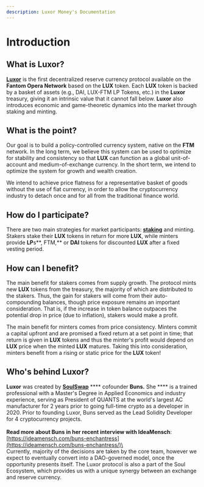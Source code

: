 ```yaml
---
description: Luxor Money's Documentation
---
```


# Introduction

## What is Luxor?

[**Luxor**](https://luxor.money) is the first decentralized reserve currency protocol available on the **Fantom Opera Network** based on the **LUX** token. Each **LUX** token is backed by a basket of assets (e.g., DAI, LUX-FTM LP Tokens, etc.) in the **Luxor** treasury, giving it an intrinsic value that it cannot fall below. **Luxor** also introduces economic and game-theoretic dynamics into the market through staking and minting.

## What is the point?

Our goal is to build a policy-controlled currency system, native on the **FTM** network. In the long term, we believe this system can be used to optimize for stability and consistency so that **LUX** can function as a global unit-of-account and medium-of-exchange currency. In the short term, we intend to optimize the system for growth and wealth creation.

We intend to achieve price flatness for a representative basket of goods without the use of fiat currency, in order to allow the cryptocurrency industry to detach once and for all from the traditional finance world.

## How do I participate? <a href="#how-do-i-participate-in-olympus" id="how-do-i-participate-in-olympus"></a>

There are two main strategies for market participants: [**staking**](https://app.luxor.money/stake) and minting. Stakers stake their **LUX** tokens in return for more **LUX**, while minters provide **LP**s**, FTM,** or **DAI** tokens for discounted **LUX** after a fixed vesting period.

## How can I benefit? <a href="#how-can-i-benefit-from-olympus" id="how-can-i-benefit-from-olympus"></a>

The main benefit for stakers comes from supply growth. The protocol mints new **LUX** tokens from the treasury, the majority of which are distributed to the stakers. Thus, the gain for stakers will come from their auto-compounding balances, though price exposure remains an important consideration. That is, if the increase in token balance outpaces the potential drop in price (due to inflation), stakers would make a profit.

The main benefit for minters comes from price consistency. Minters commit a capital upfront and are promised a fixed return at a set point in time; that return is given in **LUX** tokens and thus the minter's profit would depend on **LUX** price when the minted **LUX** matures. Taking this into consideration, minters benefit from a rising or static price for the **LUX** token!

## Who's behind Luxor? <a href="#who-created-olympus" id="who-created-olympus"></a>

**Luxor** was created by [**SoulSwap**](https://exchange.soulswap.finance) **** cofounder **Buns.** She **** is a trained professional with a Master's Degree in Applied Economics and industry experience, serving as President of QUANTS at the world's largest AC manufacturer for 2 years prior to going full-time crypto as a developer in 2020. Prior to founding Luxor, Buns served as the Lead Solidity Developer for 4 cryptocurrency projects.\
\
**Read more about Buns in her recent interview with IdeaMensch**: [https://ideamensch.com/buns-enchantress](https://ideamensch.com/buns-enchantress/)\
\
Currently, majority of the decisions are taken by the core team, however we expect to eventually convert into a DAO-governed model, once the opportunity presents itself. The Luxor protocol is also a part of the Soul Ecosystem, which provides us with a unique synergy between an exchange and reserve currency.
